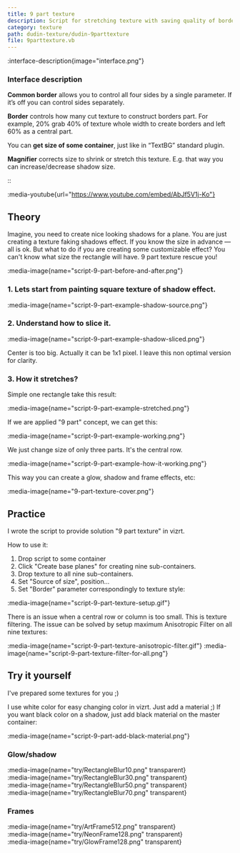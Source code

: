 ```yaml
---
title: 9 part texture
description: Script for stretching texture with saving quality of borders and corners.
category: texture
path: dudin-texture/dudin-9parttexture
file: 9parttexture.vb
---
```


:interface-description{image="interface.png"}

### Interface description

**Common border** allows you to control all four sides by a single parameter. If it’s off you can control sides separately.

**Border** controls how many cut texture to construct borders part. For example, 20% grab 40% of texture whole width to create borders and left 60% as a central part.

You can **get size of some container**, just like in “TextBG” standard plugin.

**Magnifier** corrects size to shrink or stretch this texture. E.g. that way you can increase/decrease shadow size.

::

:media-youtube{url="https://www.youtube.com/embed/AbJf5V1j-Ko"}

## Theory

Imagine, you need to create nice looking shadows for a plane. You are just creating a texture faking shadows effect. If you know the size in advance — all is ok. But what to do if you are creating some customizable effect? You can't know what size the rectangle will have. 9 part texture rescue you!

:media-image{name="script-9-part-before-and-after.png"}

### 1. Lets start from painting square texture of shadow effect.

:media-image{name="script-9-part-example-shadow-source.png"}

### 2. Understand how to slice it.

:media-image{name="script-9-part-example-shadow-sliced.png"}

Center is too big. Actually it can be 1x1 pixel. I leave this non optimal version for clarity.

### 3. How it stretches?

Simple one rectangle take this result:

:media-image{name="script-9-part-example-stretched.png"}

If we are applied "9 part" concept, we can get this:

:media-image{name="script-9-part-example-working.png"}

We just change size of only three parts. It's the central row.

:media-image{name="script-9-part-example-how-it-working.png"}

This way you can create a glow, shadow and frame effects, etc:

:media-image{name="9-part-texture-cover.png"}

## Practice

I wrote the script to provide solution "9 part texture" in vizrt.

How to use it:

1. Drop script to some container
2. Click "Create base planes" for creating nine sub-containers.
3. Drop texture to all nine sub-containers.
4. Set "Source of size", position...
5. Set "Border" parameter correspondingly to texture style:

:media-image{name="script-9-part-texture-setup.gif"}

There is an issue when a central row or column is too small. This is texture filtering.
The issue can be solved by setup maximum Anisotropic Filter on all nine textures:

:media-image{name="script-9-part-texture-anisotropic-filter.gif"}
:media-image{name="script-9-part-texture-filter-for-all.png"}

## Try it yourself

I've prepared some textures for you ;)

I use white color for easy changing color in vizrt. Just add a material ;) If you want black color on a shadow, just add black material on the master container:

:media-image{name="script-9-part-add-black-material.png"}

### Glow/shadow

:media-image{name="try/RectangleBlur10.png" transparent} <br/>
:media-image{name="try/RectangleBlur30.png" transparent} <br/>
:media-image{name="try/RectangleBlur50.png" transparent} <br/>
:media-image{name="try/RectangleBlur70.png" transparent} <br/>

### Frames

:media-image{name="try/ArtFrame512.png" transparent} <br/>
:media-image{name="try/NeonFrame128.png" transparent} <br/>
:media-image{name="try/GlowFrame128.png" transparent} <br/>
